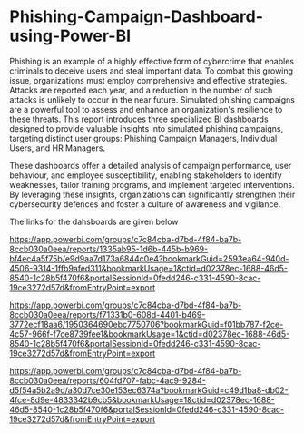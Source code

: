 # Phishing-Campaign-Dashboard-using-Power-BI

Phishing is an example of a highly effective form of cybercrime that enables criminals to deceive users and steal important data. To combat this growing issue, organizations must employ comprehensive and effective strategies. Attacks are reported each year, and a reduction in the number of such attacks is unlikely to occur in the near future. Simulated phishing campaigns are a powerful tool to assess and enhance an organization's resilience to these threats. This report introduces three specialized BI dashboards designed to provide valuable insights into simulated phishing campaigns, targeting distinct user groups: Phishing Campaign Managers, Individual Users, and HR Managers.

These dashboards offer a detailed analysis of campaign performance, user behaviour, and employee susceptibility, enabling stakeholders to identify weaknesses, tailor training programs, and implement targeted interventions. By leveraging these insights, organizations can significantly strengthen their cybersecurity defences and foster a culture of awareness and vigilance.

The links for the dahsboards are given below

https://app.powerbi.com/groups/c7c84cba-d7bd-4f84-ba7b-8ccb030a0eea/reports/1335ab95-1d6b-445b-b969-bf4ec4a5f75b/e9d9aa7d173a6844c0e4?bookmarkGuid=2593ea64-940d-4506-9314-1ffb9afed311&bookmarkUsage=1&ctid=d02378ec-1688-46d5-8540-1c28b5f470f6&portalSessionId=0fedd246-c331-4590-8cac-19ce3272d57d&fromEntryPoint=export

https://app.powerbi.com/groups/c7c84cba-d7bd-4f84-ba7b-8ccb030a0eea/reports/f71331b0-608d-4401-b469-3772ecf18aa6/1950364690ebc7750706?bookmarkGuid=f01bb787-f2ce-4c57-966f-f7ce8739fee1&bookmarkUsage=1&ctid=d02378ec-1688-46d5-8540-1c28b5f470f6&portalSessionId=0fedd246-c331-4590-8cac-19ce3272d57d&fromEntryPoint=export

https://app.powerbi.com/groups/c7c84cba-d7bd-4f84-ba7b-8ccb030a0eea/reports/604fd707-fabc-4ac9-9284-d5f54a5b2a9d/a30d7ce30e153ec6374a?bookmarkGuid=c49d1ba8-db02-4fce-8d9e-4833342b9cb5&bookmarkUsage=1&ctid=d02378ec-1688-46d5-8540-1c28b5f470f6&portalSessionId=0fedd246-c331-4590-8cac-19ce3272d57d&fromEntryPoint=export

